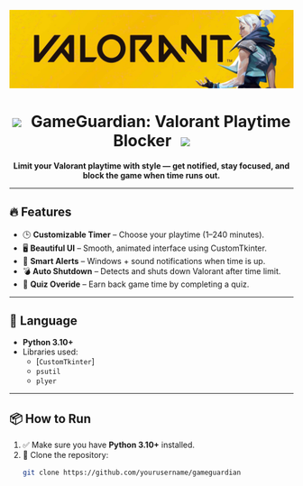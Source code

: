 
<p align="center">
  <img src="https://github.com/NoobForge/Game-Guardian/blob/main/banner2.png" alt="GameGuardian Valorant Banner" width="1000"/>
</p>

<h1 align="center">
  <img src="https://github.com/NoobForge/Game-Guardian/blob/main/assets/icon.jpeg" width="40" style="vertical-align: middle; margin-right: 10px;">
  GameGuardian: Valorant Playtime Blocker
  <img src="https://github.com/NoobForge/Game-Guardian/blob/main/assets/icon.jpeg" width="40" style="vertical-align: middle; margin-left: 10px;">
</h1>

<p align="center">
  <strong>Limit your Valorant playtime with style — get notified, stay focused, and block the game when time runs out.</strong>
</p>

---

## 🔥 Features

- 🕒 **Customizable Timer** – Choose your playtime (1–240 minutes).
- 🖥️ **Beautiful UI** – Smooth, animated interface using CustomTkinter.
- 🔔 **Smart Alerts** – Windows + sound notifications when time is up.
- 💣 **Auto Shutdown** – Detects and shuts down Valorant after time limit.
- 🧠 **Quiz Overide** – Earn back game time by completing a quiz.

---

## 🐍 Language

- **Python 3.10+**
- Libraries used:
  - [`CustomTkinter`]
  - `psutil`
  - `plyer`

---

## 📦 How to Run

1. ✅ Make sure you have **Python 3.10+** installed.
2. 📁 Clone the repository:
   ```bash
   git clone https://github.com/yourusername/gameguardian

